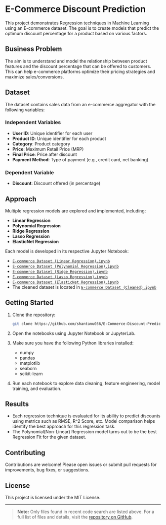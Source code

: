 # E-Commerce Discount Prediction

This project demonstrates Regression techniques in Machine Learning using an E-commerce dataset. The goal is to create models that predict the optimum discount percentage for a product based on various factors.

## Business Problem

The aim is to understand and model the relationship between product features and the discount percentage that can be offered to customers. This can help e-commerce platforms optimize their pricing strategies and maximize sales/conversions.

## Dataset

The dataset contains sales data from an e-commerce aggregator with the following variables:

### Independent Variables
- **User ID**: Unique identifier for each user
- **Product ID**: Unique identifier for each product
- **Category**: Product category
- **Price**: Maximum Retail Price (MRP)
- **Final Price**: Price after discount
- **Payment Method**: Type of payment (e.g., credit card, net banking)

### Dependent Variable
- **Discount**: Discount offered (in percentage)

## Approach

Multiple regression models are explored and implemented, including:
- **Linear Regression**
- **Polynomial Regression**
- **Ridge Regression**
- **Lasso Regression**
- **ElasticNet Regression**

Each model is developed in its respective Jupyter Notebook:
- [`E-commerce Dataset (Linear Regression).ipynb`](E-commerce%20Dataset%20(Linear%20Regression).ipynb)
- [`E-commerce Dataset (Polynomial Regression).ipynb`](E-commerce%20Dataset%20(Polynomial%20Regression).ipynb)
- [`E-commerce Dataset (Ridge Regression).ipynb`](E-commerce%20Dataset%20(Ridge%20Regression).ipynb)
- [`E-commerce Dataset (Lasso Regression).ipynb`](E-commerce%20Dataset%20(Lasso%20Regression).ipynb)
- [`E-commerce Dataset (ElasticNet Regression).ipynb`](E-commerce%20Dataset%20(ElasticNet%20Regression).ipynb)
- The cleaned dataset is located in [`E-commerce Dataset (Cleaned).ipynb`](E-commerce%20Dataset%20(Cleaned).ipynb)

## Getting Started

1. Clone the repository:
    ```sh
    git clone https://github.com/shantanu056/E-Commerce-Discount-Prediction.git
    ```
2. Open the notebooks using Jupyter Notebook or JupyterLab.
3. Make sure you have the following Python libraries installed:
    - numpy
    - pandas
    - matplotlib
    - seaborn
    - scikit-learn

4. Run each notebook to explore data cleaning, feature engineering, model training, and evaluation.

## Results

- Each regression technique is evaluated for its ability to predict discounts using metrics such as RMSE, R^2 Score, etc. Model comparison helps identify the best approach for this regression task.
- The Polynomial(Non-Linear) Regression model turns out to be the best Regression Fit for the given dataset.

## Contributing

Contributions are welcome! Please open issues or submit pull requests for improvements, bug fixes, or suggestions.

## License

This project is licensed under the MIT License.

---

> **Note:** Only files found in recent code search are listed above. For a full list of files and details, visit the [repository on GitHub](https://github.com/shantanu056/E-Commerce-Discount-Prediction).
